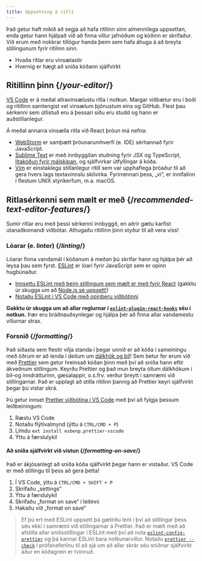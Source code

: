 ```yaml
---
title: Uppsetning á ritli
---
```


<Intro>

Það getur haft mikið að segja að hafa ritilinn sinn almennilega uppsettan, enda getur hann hjálpað við að finna villur jafnóðum og kóðinn er skrifaður. Við erum með nokkrar tillögur handa þeim sem hafa áhuga á að breyta stillingunum fyrir ritilinn sinn.

</Intro>

<YouWillLearn>

* Hvaða ritlar eru vinsælastir
* Hvernig er hægt að sníða kóðann sjálfvirkt

</YouWillLearn>

## Ritillinn þinn {/*your-editor*/}

[VS Code](https://code.visualstudio.com/) er á meðal allravinsælustu ritla í notkun. Margar viðbætur eru í boði og ritillinn samtengist vel vinsælum þjónustum eins og GitHub. Flest þau sérkenni sem útlistuð eru á þessari síðu eru studd og hann er auðstillanlegur.

Á meðal annarra vinsælla ritla við React þróun má nefna:

* [WebStorm](https://www.jetbrains.com/webstorm/) er samþætt þróunarumhverfi (e. IDE) sérhannað fyrir JavaScript.
* [Sublime Text](https://www.sublimetext.com/) er með innbyggðan stuðning fyrir JSX og TypeScript, [litakóðun fyrir málskipan](https://stackoverflow.com/a/70960574/458193), og sjálfvirkar útfyllingar á kóða.
* [Vim](https://www.vim.org/) er einstaklega stillanlegur ritill sem var upphaflega þróaður til að gera hvers lags textavinnslu skilvirka. Fyrirrennari þess, „vi“, er innifalinn í flestum UNIX stýrikerfum, m.a. macOS.

## Ritlasérkenni sem mælt er með {/*recommended-text-editor-features*/}

Sumir ritlar eru með þessi sérkenni innbyggð, en aðrir gætu karfist utanaðkomandi viðbótar. Athugaðu ritillinn þinn styður til að vera viss!

### Lóarar (e. linter) {/*linting*/}

Lóarar finna vandamál í kóðanum á meðan þú skrifar hann og hjálpa þér að leysa þau sem fyrst. [ESLint](https://eslint.org/) er lóari fyrir JavaScript sem er opinn hugbúnaður.

* [Innsettu ESLint með þeim stillingum sem mælt er með fyrir React](https://www.npmjs.com/package/eslint-config-react-app) (gakktu úr skugga um að [Node.js sé uppsett!](https://nodejs.org/en/download/current/))
* [Notaðu ESLint í VS Code með opinberu viðbótinni](https://marketplace.visualstudio.com/items?itemName=dbaeumer.vscode-eslint)

**Gakktu úr skugga um að allar reglurnar í [`eslint-plugin-react-hooks`](https://www.npmjs.com/package/eslint-plugin-react-hooks) séu í notkun.** Þær eru bráðnauðsynlegar og hjálpa þér að finna allar vandamestu villurnar strax.

### Forsnið {/*formatting*/}

Það síðasta sem flestir vilja standa í þegar unnið er að kóða í sameiningu með öðrum er að lenda í deilum um [dálkhök og bil](https://www.google.com/search?q=tabs+vs+spaces)! Sem betur fer erum við með [Prettier](https://prettier.io/) sem getur hreinsað kóðan þinn með því að sníða hann eftir ákveðnum stillingum. Keyrðu Prettier og það mun breyta öllum dálkhökum í bil–og inndrátturinn, gæsalappir, o.s.frv. verður breytt í samræmi við stillingarnar. Það er upplagt að stilla ritilinn þannig að Prettier keyri sjálfvirkt þegar þú vistar skrá.

Þú getur innset [Prettier viðbótina í VS Code](https://marketplace.visualstudio.com/items?itemName=esbenp.prettier-vscode) með því að fylgja þessum leiðbeiningum:

1. Ræstu VS Code
2. Notaðu flýtivalmynd (ýttu á `CTRL/CMD + P`)
3. Límdu `ext install esbenp.prettier-vscode`
4. Ýttu á færslulykil

#### Að sníða sjálfvirkt við vistun {/*formatting-on-save*/}

Það er ákjósanlegt að sníða kóða sjálfvirkt þegar hann er vistaður. VS Code er með stillingu til þess að gera þetta!

1. Í VS Code, ýttu á `CTRL/CMD + SHIFT + P`
2. Skrifaðu „settings“
3. Ýttu á færslulykil
4. Skrifaðu „format on save“ í leitinni
5. Hakaðu við „format on save“

> Ef þú ert með ESLint uppsett þá gætirðu lent í því að stillingar þess séu ekki í samræmi við stillingarnar á Prettier. Það er mælt með að afstilla allar sniðsstillingar í ESLint með því að nota [`eslint-config-prettier`](https://github.com/prettier/eslint-config-prettier) og þá kannar ESLint bara notkunarvillur. Notaðu [`prettier --check`](https://prettier.io/docs/en/cli.html#--check) í prófanaferlinu til að sjá um að allar skrár séu sniðnar sjálfvirkt áður en kóðagrein er tvinnuð.

